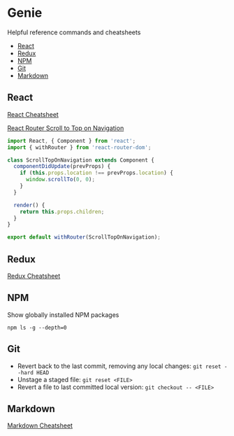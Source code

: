 # Genie
Helpful reference commands and cheatsheets

* [React](#react)
* [Redux](#redux)
* [NPM](#npm)
* [Git](#git)
* [Markdown](#markdown)

## React 

[React Cheatsheet](https://devhints.io/react)

[React Router Scroll to Top on Navigation](https://github.com/ReactTraining/react-router/blob/master/packages/react-router-dom/docs/guides/scroll-restoration.md)

```js
import React, { Component } from 'react';
import { withRouter } from 'react-router-dom';

class ScrollTopOnNavigation extends Component {
  componentDidUpdate(prevProps) {
    if (this.props.location !== prevProps.location) {
      window.scrollTo(0, 0);
    }
  }

  render() {
    return this.props.children;
  }
}

export default withRouter(ScrollTopOnNavigation);
``` 


## Redux 

[Redux Cheatsheet](https://devhints.io/redux)

## NPM

Show globally installed NPM packages

```shell
npm ls -g --depth=0
```

## Git

* Revert back to the last commit, removing any local changes: `git reset --hard HEAD`
* Unstage a staged file: `git reset <FILE>`
* Revert a file to last committed local version: `git checkout -- <FILE>`

## Markdown

[Markdown Cheatsheet](https://github.com/adam-p/markdown-here/wiki/Markdown-Cheatsheet)
